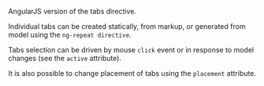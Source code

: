 AngularJS version of the tabs directive.

Individual tabs can be created statically, from markup, or generated from model using the `ng-repeat directive`.

Tabs selection can be driven by mouse `click` event or in response to model changes (see the `active` attribute).

It is also possible to change placement of tabs using the `placement` attribute.
